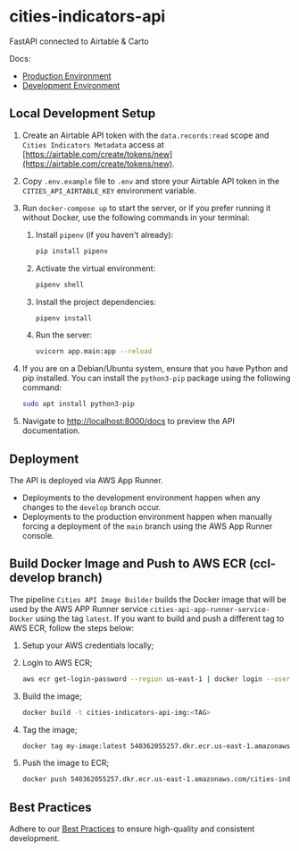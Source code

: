 # cities-indicators-api

FastAPI connected to Airtable & Carto

Docs: 
- [Production Environment](https://xpakp4mkpz.us-east-1.awsapprunner.com)
- [Development Environment](https://sn3rgxtgsn.us-east-1.awsapprunner.com)


## Local Development Setup

1. Create an Airtable API token with the `data.records:read` scope and `Cities Indicators Metadata` access at [https://airtable.com/create/tokens/new](https://airtable.com/create/tokens/new).
2. Copy `.env.example` file to `.env` and store your Airtable API token in the `CITIES_API_AIRTABLE_KEY` environment variable.
3. Run `docker-compose up` to start the server, or if you prefer running it without Docker, use the following commands in your terminal:
    1. Install `pipenv` (if you haven't already):

        ```sh
        pip install pipenv
        ```

    2. Activate the virtual environment:

        ```sh
        pipenv shell
        ```

    3. Install the project dependencies:

        ```sh
        pipenv install
        ```

    4. Run the server:

        ```sh
        uvicorn app.main:app --reload
        ```

4. If you are on a Debian/Ubuntu system, ensure that you have Python and pip installed. You can install the `python3-pip` package using the following command:

    ```sh
    sudo apt install python3-pip
    ```

5. Navigate to [http://localhost:8000/docs](http://localhost:8000/docs) to preview the API documentation.

## Deployment

The API is deployed via AWS App Runner.
- Deployments to the development environment happen when any changes to the `develop` branch occur.
- Deployments to the production environment happen when manually forcing a deployment of the `main` branch using the AWS App Runner console.

## Build Docker Image and Push to AWS ECR (ccl-develop branch)

The pipeline `Cities API Image Builder` builds the Docker image that will be used by the AWS APP Runner service `cities-api-app-runner-service-Docker` using the tag `latest`. If you want to build and push a different tag to AWS ECR, follow the steps below:

1. Setup your AWS credentials locally;

2. Login to AWS ECR;

    ```sh
    aws ecr get-login-password --region us-east-1 | docker login --username AWS --password-stdin 540362055257.dkr.ecr.us-east-1.amazonaws.com
    ```
3. Build the image;

    ```sh
    docker build -t cities-indicators-api-img:<TAG>
    ```
4. Tag the image;

    ```sh
    docker tag my-image:latest 540362055257.dkr.ecr.us-east-1.amazonaws.com/cities-indicators-api-img:<TAG>
    ```
5. Push the image to ECR;

    ```sh
    docker push 540362055257.dkr.ecr.us-east-1.amazonaws.com/cities-indicators-api-img:<TAG>
    ```

## Best Practices

Adhere to our [Best Practices](/docs/best-practices.md) to ensure high-quality and consistent development.
